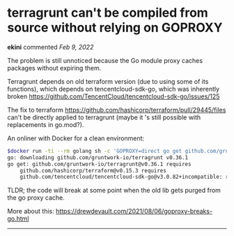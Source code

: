 # terragrunt can't be compiled from source without relying on GOPROXY

**ekini** commented *Feb 9, 2022*

The problem is still unnoticed because the Go module proxy caches packages without expiring them.

Terragrunt depends on old terraform version (due to using some of its functions), which depends on tencentcloud-sdk-go, which was inherently broken https://github.com/TencentCloud/tencentcloud-sdk-go/issues/125

The fix to terraform https://github.com/hashicorp/terraform/pull/29445/files can't be directly applied to terragrunt (maybe it 's still possible with replacements in go.mod?).

An onliner with Docker for a clean environment:
```bash
$docker run -ti --rm golang sh -c 'GOPROXY=direct go get github.com/gruntwork-io/terragrunt'
go: downloading github.com/gruntwork-io/terragrunt v0.36.1
go get: github.com/gruntwork-io/terragrunt@v0.36.1 requires
	github.com/hashicorp/terraform@v0.15.3 requires
	github.com/tencentcloud/tencentcloud-sdk-go@v3.0.82+incompatible: reading github.com/tencentcloud/tencentcloud-sdk-go/go.mod at revision v3.0.82: unknown revision v3.0.82
```

TLDR; the code will break at some point when the old lib gets purged from the go proxy cache.

More about this: https://drewdevault.com/2021/08/06/goproxy-breaks-go.html
<br />
***


